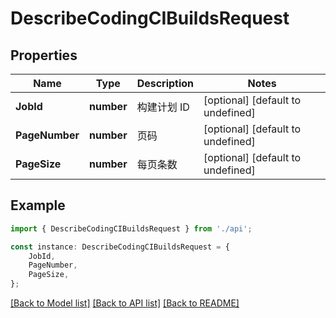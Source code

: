 # DescribeCodingCIBuildsRequest


## Properties

Name | Type | Description | Notes
------------ | ------------- | ------------- | -------------
**JobId** | **number** | 构建计划 ID | [optional] [default to undefined]
**PageNumber** | **number** | 页码 | [optional] [default to undefined]
**PageSize** | **number** | 每页条数 | [optional] [default to undefined]

## Example

```typescript
import { DescribeCodingCIBuildsRequest } from './api';

const instance: DescribeCodingCIBuildsRequest = {
    JobId,
    PageNumber,
    PageSize,
};
```

[[Back to Model list]](../README.md#documentation-for-models) [[Back to API list]](../README.md#documentation-for-api-endpoints) [[Back to README]](../README.md)
